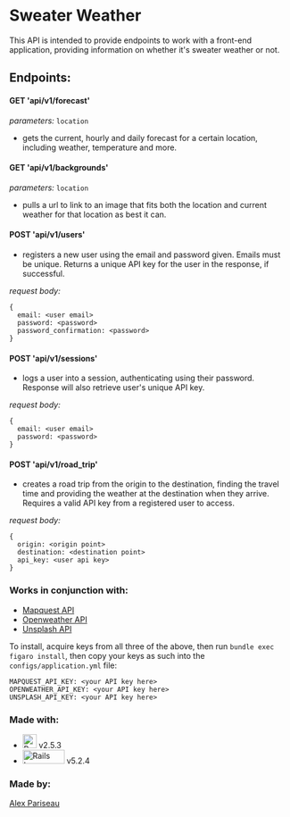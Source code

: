 # Sweater Weather

This API is intended to provide endpoints to work with a front-end application, providing information on whether it's sweater weather or not. 

## Endpoints:
#### GET 'api/v1/forecast'
*parameters:* ```location``` 

- gets the current, hourly and daily forecast for a certain location, including weather, temperature and more.

#### GET 'api/v1/backgrounds'
*parameters:* ```location``` 

- pulls a url to link to an image that fits both the location and current weather for that location as best it can.

#### POST 'api/v1/users' 
- registers a new user using the email and password given. Emails must be unique. Returns a unique API key for the user in the response, if successful.

*request body:*
```
{ 
  email: <user email>
  password: <password>
  password_confirmation: <password> 
}
```

#### POST 'api/v1/sessions' 
- logs a user into a session, authenticating using their password. Response will also retrieve user's unique API key.

*request body:*
```
{ 
  email: <user email>
  password: <password>
}
```

#### POST 'api/v1/road_trip' 
- creates a road trip from the origin to the destination, finding the travel time and providing the weather at the destination when they arrive. Requires a valid API key from a registered user to access.

*request body:*
```
{ 
  origin: <origin point>
  destination: <destination point>
  api_key: <user api key> 
}
```

### Works in conjunction with:
- [Mapquest API](https://developer.mapquest.com/documentation/)
- [Openweather API](https://openweathermap.org/api/one-call-api)
- [Unsplash API](https://unsplash.com/developers)

To install, acquire keys from all three of the above, then run ```bundle exec figaro install```, then copy your keys as such into the ```configs/application.yml``` file:

```
MAPQUEST_API_KEY: <your API key here>
OPENWEATHER_API_KEY: <your API key here>
UNSPLASH_API_KEY: <your API key here>
```

### Made with:
- <img src="https://upload.wikimedia.org/wikipedia/commons/thumb/7/73/Ruby_logo.svg/200px-Ruby_logo.svg.png" alt="Ruby Logo" width="25" height="25"/> v2.5.3
- <img src="https://upload.wikimedia.org/wikipedia/commons/thumb/6/62/Ruby_On_Rails_Logo.svg/200px-Ruby_On_Rails_Logo.svg.png" alt="Rails Logo" width="75" height="25" /> v5.2.4


### Made by:
[Alex Pariseau](https://github.com/arpariseau/)
